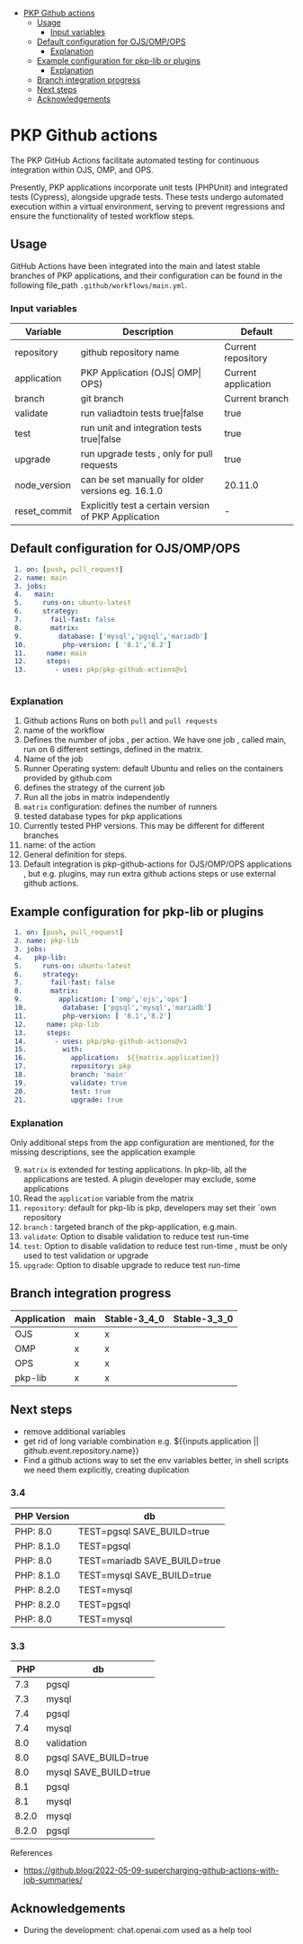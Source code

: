 -   [PKP Github actions](#pkp-github-actions)
    -   [Usage](#usage)
        -   [Input variables](#input-variables)
    -   [Default configuration for
        OJS/OMP/OPS](#default-configuration-for-ojsompops)
        -   [Explanation](#explanation)
    -   [Example configuration for pkp-lib or
        plugins](#example-configuration-for-pkp-lib-or-plugins)
        -   [Explanation](#explanation-1)
    -   [Branch integration progress](#branch-integration-progress)
    -   [Next steps](#next-steps)
    -   [Acknowledgements](#acknowledgements)


# PKP Github actions 

The PKP GitHub Actions facilitate automated testing for continuous integration within OJS, OMP, and OPS.

Presently, PKP applications incorporate unit tests (PHPUnit) and integrated tests (Cypress), alongside upgrade tests.
These tests undergo automated execution within a virtual environment, serving to prevent regressions and ensure 
the functionality of tested workflow steps.

## Usage
GitHub Actions have been integrated into the main and latest stable branches of PKP applications, 
and their configuration can be found in the following file_path `.github/workflows/main.yml`.

### Input variables


| Variable     | Description                                           | Default             |
|--------------|-------------------------------------------------------|---------------------| 
| repository   | github repository name                                | Current repository  |
| application  | PKP Application (OJS\| OMP\| OPS)                     | Current application |
| branch       | git branch                                            | Current branch      |
| validate     | run valiadtoin tests true\|false                      | true                |
| test         | run unit and integration tests true\|false            | true                |
| upgrade      | run upgrade tests , only for pull requests            | true                |
| node_version | can be set manually for older versions eg. 16.1.0     | 20.11.0             |
| reset_commit | Explicitly test a certain version of PKP Application  | -                   |



##  Default configuration for OJS/OMP/OPS
```yml
 1. on: [push, pull_request]
 2. name: main
 3. jobs:
 4.   main:
 5.     runs-on: ubuntu-latest
 6.     strategy:
 7.       fail-fast: false
 8.       matrix:
 9.         database: ['mysql','pgsql','mariadb']
 10.         php-version: [ '8.1','8.2']
 11.     name: main
 12.     steps:
 13.       - uses: pkp/pkp-github-actions@v1
        
```
### Explanation
1. Github actions Runs on both `pull` and `pull requests`
2. name of the workflow
3. Defines the number of jobs , per action. We have one job , called main, run on 6 different settings, defined in the matrix. 
4. Name of the job
5. Runner Operating system: default Ubuntu and relies on the containers provided by github.com
6. defines the strategy of the current job
7. Run all the  jobs in matrix  independently
8. `matrix` configuration: defines the number of runners
9.  tested database types for pkp applications
10. Currently tested PHP versions. This may be different for different branches
11. name: of the action
12. General definition for steps.  
13. Default integration is pkp-github-actions for OJS/OMP/OPS applications , but e.g. plugins, may run  extra github actions steps or use external github actions.
## Example configuration for pkp-lib or plugins

```yml
 1. on: [push, pull_request]
 2. name: pkp-lib
 3. jobs:
 4.   pkp-lib:
 5.     runs-on: ubuntu-latest
 6.     strategy:
 7.       fail-fast: false
 8.       matrix:
 9.         application: ['omp','ojs','ops']
 10.         database: ['pgsql','mysql','mariadb']
 11.         php-version: [ '8.1','8.2']
 12.     name: pkp-lib
 13.     steps:
 14.       - uses: pkp/pkp-github-actions@v1
 15.         with:
 16.           application:  ${{matrix.application}}
 17.           repository: pkp
 18.           branch: 'main'
 19.           validate: true
 20.           test: true
 21.           upgrade: true

```
### Explanation

Only additional steps from the app configuration are mentioned, for the missing descriptions, see the application example

9.  `matrix` is extended for testing applications. In pkp-lib, all the applications are tested. A plugin developer may exclude, some applications
16. Read the `application` variable from the matrix
17. `repository`: default for pkp-lib is pkp, developers may set their `own repository
18. `branch` : targeted branch of the pkp-application, e.g.main. 
19. `validate`: Option to disable validation to reduce test run-time 
19. `test`: Option to disable validation to reduce test run-time , must be only used to test validation or upgrade
19. `upgrade`: Option to disable upgrade to reduce test run-time 

## Branch integration progress
| Application | main | Stable-3_4_0 | Stable-3_3_0 |
|-------------|------|--------------|--------------| 
| OJS         | x    | x            |              | 
| OMP         | x    | x            |              | 
| OPS         | x    | x            |              | 
| pkp-lib     | x    | x            |              | 


## Next steps

- remove additional variables
- get rid of long variable combination e.g. ${{inputs.application || github.event.repository.name}}
- Find a github actions way to set the env variables better, in shell scripts we need them explicitly, creating duplication


### 3.4
| PHP Version | db                           |
|-------------|------------------------------|
| PHP: 8.0    | TEST=pgsql SAVE_BUILD=true   |
| PHP: 8.1.0  | TEST=pgsql                   |
| PHP: 8.0    | TEST=mariadb SAVE_BUILD=true |
| PHP: 8.1.0  | TEST=mysql SAVE_BUILD=true   |
| PHP: 8.2.0  | TEST=mysql                   |
| PHP: 8.2.0  | TEST=pgsql                   |
| PHP: 8.0    | TEST=mysql                   |


### 3.3

| PHP   | db                    |
|-------|-----------------------|
| 7.3   | pgsql                 |
| 7.3   | mysql                 |
| 7.4   | pgsql                 |
| 7.4   | mysql                 |
| 8.0   | validation            |
| 8.0   | pgsql SAVE_BUILD=true |
| 8.0   | mysql SAVE_BUILD=true |
| 8.1   | pgsql                 |
| 8.1   | mysql                 |
| 8.2.0 | mysql                 |
| 8.2.0 | pgsql                 |

References
-  https://github.blog/2022-05-09-supercharging-github-actions-with-job-summaries/

## Acknowledgements
- During the development: chat.openai.com used as a help tool

